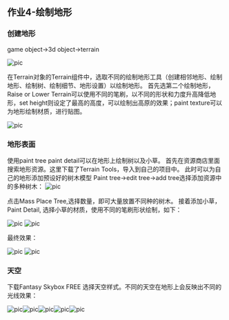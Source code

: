 ## 作业4-绘制地形

### 创建地形
game object->3d object->terrain 

![pic](pic/t1.png)

在Terrain对象的Terrain组件中，选取不同的绘制地形工具（创建相邻地形、绘制地形、绘制树、绘制细节、地形设置）以绘制地形。
首先选第二个绘制地形，Raise or Lower Terrain可以使用不同的笔刷，以不同的形状和力度升高降低地形，set height则设定了最高的高度，可以绘制出高原的效果；paint texture可以为地形绘制材质，进行贴图。

![pic](pic/t2.png)

### 地形表面
使用paint tree paint detail可以在地形上绘制树以及小草。
首先在资源商店里面搜索地形资源。这里下载了Terrain Tools，导入到自己的项目中。
此时可以为自己的地形添加预设好的树木模型
Paint tree->edit tree->add tree选择添加资源中的多种树木：
![pic](pic/p1.png)

点击Mass Place Tree,选择数量，即可大量放置不同种的树木。
接着添加小草，Paint Detail, 选择小草的材质，使用不同的笔刷形状绘制，如下：

![pic](pic/p2.png)
![pic](pic/p3.png)

最终效果：

![pic](pic/e1.png)
![pic](pic/e2.png)


### 天空

下载Fantasy Skybox FREE 
选择天空样式。不同的天空在地形上会反映出不同的光线效果：


![pic](pic/1.png)![pic](pic/1.1.png)![pic](pic/1.2.png)![pic](pic/1.3.png)![pic](pic/1.4.png)